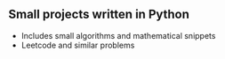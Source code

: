 ## Small projects written in Python
 - Includes small algorithms and mathematical snippets
 - Leetcode and similar problems
